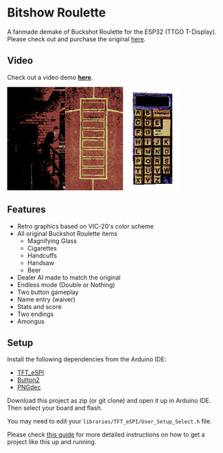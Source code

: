 # Bitshow Roulette

A fanmade demake of Buckshot Roulette for the ESP32 (TTGO T-Display). Please check out and purchase the original [here](https://mikeklubnika.itch.io/buckshot-roulette).

## Video

Check out a video demo **[here](https://youtu.be/-t5OGMdE8Ls)**.

[![Smoking guy](assets_png/guy_1.png?raw=true "Smoking guy")![Shell spot on table](assets_png/show_shells.png?raw=true "Shell spot on table")![Keypad](assets_png/keypad.png?raw=true "Keypad")](https://youtu.be/-t5OGMdE8Ls)

## Features

- Retro graphics based on VIC-20's color scheme
- All original Buckshot Roulette items
  - Magnifying Glass
  - Cigarettes
  - Handcuffs
  - Handsaw
  - Beer
- Dealer AI made to match the original
- Endless mode (Double or Nothing)
- Two button gameplay
- Name entry (waiver)
- Stats and score
- Two endings
- Amongus

## Setup

Install the following dependencies from the Arduino IDE:
- [TFT_eSPI](https://github.com/Bodmer/TFT_eSPI)
- [Button2](https://github.com/LennartHennigs/Button2)
- [PNGdec](https://github.com/bitbank2/PNGdec)

Download this project as zip (or git clone) and open it up in Arduino IDE. Then select your board and flash.

You may need to edit your `libraries/TFT_eSPI/User_Setup_Select.h` file.

Please check [this guide](https://github.com/rebane2001/chanduino/blob/master/SETUP.md) for more detailed instructions on how to get a project like this up and running.

